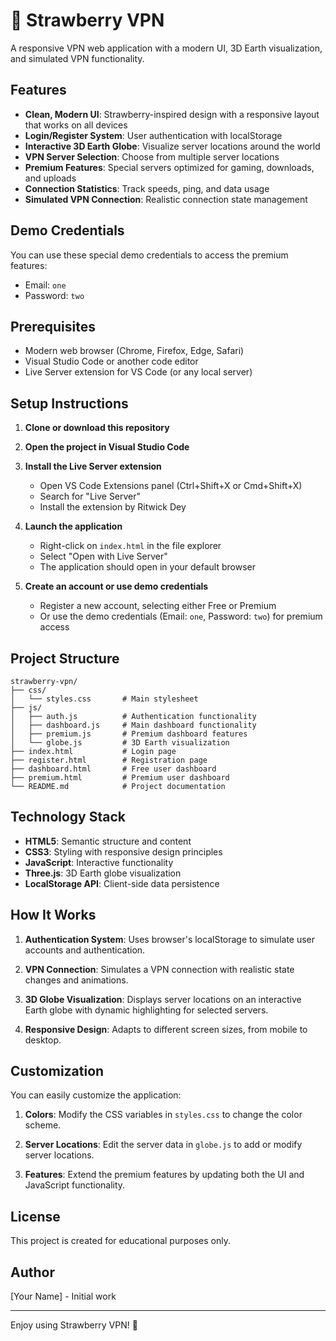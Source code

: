 # 🍓 Strawberry VPN

A responsive VPN web application with a modern UI, 3D Earth visualization, and simulated VPN functionality.

## Features

- **Clean, Modern UI**: Strawberry-inspired design with a responsive layout that works on all devices
- **Login/Register System**: User authentication with localStorage
- **Interactive 3D Earth Globe**: Visualize server locations around the world
- **VPN Server Selection**: Choose from multiple server locations
- **Premium Features**: Special servers optimized for gaming, downloads, and uploads
- **Connection Statistics**: Track speeds, ping, and data usage
- **Simulated VPN Connection**: Realistic connection state management

## Demo Credentials

You can use these special demo credentials to access the premium features:
- Email: `one`
- Password: `two`

## Prerequisites

- Modern web browser (Chrome, Firefox, Edge, Safari)
- Visual Studio Code or another code editor
- Live Server extension for VS Code (or any local server)

## Setup Instructions

1. **Clone or download this repository**

2. **Open the project in Visual Studio Code**

3. **Install the Live Server extension**
   - Open VS Code Extensions panel (Ctrl+Shift+X or Cmd+Shift+X)
   - Search for "Live Server"
   - Install the extension by Ritwick Dey

4. **Launch the application**
   - Right-click on `index.html` in the file explorer
   - Select "Open with Live Server"
   - The application should open in your default browser

5. **Create an account or use demo credentials**
   - Register a new account, selecting either Free or Premium
   - Or use the demo credentials (Email: `one`, Password: `two`) for premium access

## Project Structure

```
strawberry-vpn/
├── css/
│   └── styles.css       # Main stylesheet
├── js/
│   ├── auth.js          # Authentication functionality
│   ├── dashboard.js     # Main dashboard functionality
│   ├── premium.js       # Premium dashboard features
│   └── globe.js         # 3D Earth visualization
├── index.html           # Login page
├── register.html        # Registration page
├── dashboard.html       # Free user dashboard
├── premium.html         # Premium user dashboard
└── README.md            # Project documentation
```

## Technology Stack

- **HTML5**: Semantic structure and content
- **CSS3**: Styling with responsive design principles
- **JavaScript**: Interactive functionality
- **Three.js**: 3D Earth globe visualization
- **LocalStorage API**: Client-side data persistence

## How It Works

1. **Authentication System**: Uses browser's localStorage to simulate user accounts and authentication.

2. **VPN Connection**: Simulates a VPN connection with realistic state changes and animations.

3. **3D Globe Visualization**: Displays server locations on an interactive Earth globe with dynamic highlighting for selected servers.

4. **Responsive Design**: Adapts to different screen sizes, from mobile to desktop.

## Customization

You can easily customize the application:

1. **Colors**: Modify the CSS variables in `styles.css` to change the color scheme.

2. **Server Locations**: Edit the server data in `globe.js` to add or modify server locations.

3. **Features**: Extend the premium features by updating both the UI and JavaScript functionality.

## License

This project is created for educational purposes only.

## Author

[Your Name] - Initial work

---

Enjoy using Strawberry VPN! 🍓 